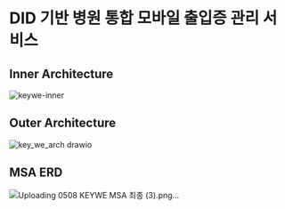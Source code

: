# DID 기반 병원 통합 모바일 출입증 관리 서비스

## Inner Architecture
![keywe-inner](https://github.com/user-attachments/assets/01b11423-cfdd-4053-b1b7-139acb0e803d)


## Outer Architecture
![key_we_arch drawio](https://github.com/user-attachments/assets/edda2a99-50b7-4201-a2f9-79dee9135c20)

## MSA ERD
![Uploading 0508 KEYWE MSA 최종 (3).png…]()
